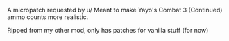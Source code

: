 A micropatch requested by u/
Meant to make Yayo's Combat 3 (Continued) ammo counts more realistic.

Ripped from my other mod, only has patches for vanilla stuff (for now)

